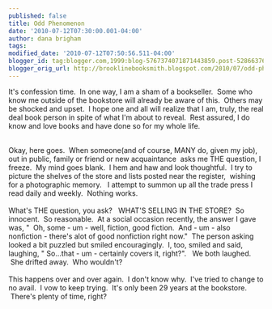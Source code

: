 ```yaml
---
published: false
title: Odd Phenomenon
date: '2010-07-12T07:30:00.001-04:00'
author: dana brigham
tags: 
modified_date: '2010-07-12T07:50:56.511-04:00'
blogger_id: tag:blogger.com,1999:blog-5767374071871443859.post-5286637695971896010
blogger_orig_url: http://brooklinebooksmith.blogspot.com/2010/07/odd-phenomenon.html
---
```


It's confession time.  In one way, I am a sham of a bookseller.  Some who know me outside of the bookstore will already be aware of this.  Others may be shocked and upset.  I hope one and all will realize that I am, truly, the real deal book person in spite of what I'm about to reveal.  Rest assured, I do know and love books and have done so for my whole life.<div><br /></div><div>Okay, here goes.  When someone(and of course, MANY do, given my job), out in public, family or friend or new acquaintance  asks me THE question, I freeze.  My mind goes blank.  I hem and haw and look thoughtful.  I try to picture the shelves of the store and lists posted near the register,  wishing for a photographic memory.   I attempt to summon up all the trade press I read daily and weekly.  Nothing works.</div><div><br /></div><div>What's THE question, you ask?   WHAT'S SELLING IN THE STORE?  So innocent.  So reasonable.  At a social occasion recently, the answer I gave was, "  Oh, some - um - well, fiction, good fiction.  And - um - also nonfiction - there's alot of good nonfiction right now."  The person asking looked a bit puzzled but smiled encouragingly.  I, too, smiled and said, laughing, " So...that - um - certainly covers it, right?".   We both laughed.  She drifted away.  Who wouldn't? </div><div><br /></div><div>This happens over and over again.  I don't know why.  I've tried to change to no avail.  I vow to keep trying.  It's only been 29 years at the bookstore.  There's plenty of time, right?</div>